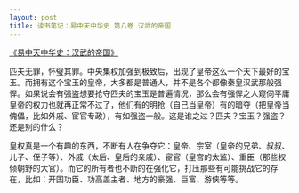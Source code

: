 ```yaml
---
layout: post
title: 读书笔记：易中天中华史 第八卷 汉武的帝国
---
```


[《易中天中华史：汉武的帝国》](http://read.douban.com/ebook/4847971/)

匹夫无罪，怀璧其罪。中央集权加强到极致后，出现了皇帝这么一个天下最好的宝玉。而拥有这个宝玉的皇帝，大多都是普通人，并不是各个都像秦皇汉武那般强悍。如果说会有强盗想要抢夺匹夫的宝玉是普遍情况，那么会有强悍之人窥伺平庸皇帝的权力也就再正常不过了，他们有的明抢（自己当皇帝）有的暗夺（把皇帝当傀儡，比如外戚、宦官专政），有如强盗一般。这是谁之过？匹夫？宝玉？强盗？还是别的什么？

皇权真是一个有趣的东西，不断有人在争夺它：皇帝、宗室（皇帝的兄弟、叔叔、儿子、侄子等）、外戚（太后、皇后的亲戚）、宦官（皇宫的太监）、重臣（那些权倾朝野的大官）。而它的所有者也不断的在强化它，打压那些有可能挑战它的存在，比如：开国功臣、功高盖主者、地方的豪强、巨富、游侠等等。
